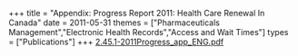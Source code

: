 +++
title = "Appendix: Progress Report 2011: Health Care Renewal In Canada"
date = 2011-05-31
themes = ["Pharmaceuticals Management","Electronic Health Records","Access and Wait Times"]
types = ["Publications"]
+++
[2.45.1-2011Progress_app_ENG.pdf](/files/2.45.1-2011Progress_app_ENG.pdf)
